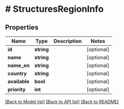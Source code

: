 # # StructuresRegionInfo

## Properties

Name | Type | Description | Notes
------------ | ------------- | ------------- | -------------
**id** | **string** |  | [optional]
**name** | **string** |  | [optional]
**name_en** | **string** |  | [optional]
**country** | **string** |  | [optional]
**available** | **bool** |  | [optional]
**priority** | **int** |  | [optional]

[[Back to Model list]](../../README.md#models) [[Back to API list]](../../README.md#endpoints) [[Back to README]](../../README.md)
